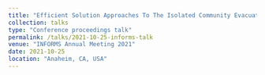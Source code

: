 ```yaml
---
title: "Efficient Solution Approaches To The Isolated Community Evacuation Problem"
collection: talks
type: "Conference proceedings talk"
permalink: /talks/2021-10-25-informs-talk
venue: "INFORMS Annual Meeting 2021"
date: 2021-10-25
location: "Anaheim, CA, USA"
---
```


